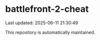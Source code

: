# battlefront-2-cheat

Last updated: 2025-06-11 21:30:49

This repository is automatically maintained.
